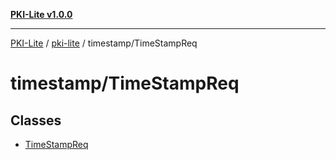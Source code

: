 [**PKI-Lite v1.0.0**](../../../README.md)

---

[PKI-Lite](../../../README.md) / [pki-lite](../../README.md) / timestamp/TimeStampReq

# timestamp/TimeStampReq

## Classes

- [TimeStampReq](classes/TimeStampReq.md)

